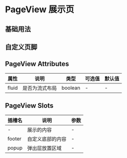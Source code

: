 # PageView 展示页

## 基础用法

<preview path="../examples/page-view/basic.vue"></preview>

## 自定义页脚

<preview path="../examples/page-view/custom-footer.vue"></preview>

## PageView Attributes

| 属性  | 说明           | 类型    | 可选值 | 默认值 |
| ----- | -------------- | ------- | ------ | ------ |
| fluid | 是否为流式布局 | boolean | -      | -      |

## PageView Slots

| 插槽名 | 说明             | 参数 |
| ------ | ---------------- | ---- |
| -      | 展示的内容       | -    |
| footer | 自定义底部的内容 | -    |
| popup  | 弹出层放置区域   | -    |
